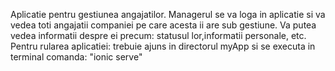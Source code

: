 Aplicatie pentru gestiunea angajatilor. Managerul se va loga in aplicatie si va vedea toti angajatii companiei pe care acesta ii are sub gestiune. Va putea vedea informatii despre ei precum: statusul lor,informatii personale, etc.
Pentru rularea aplicatiei: trebuie ajuns in directorul myApp si se executa in terminal comanda: "ionic serve"
